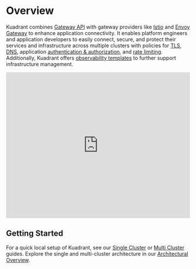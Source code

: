 # Overview

Kuadrant combines [Gateway API](https://gateway-api.sigs.k8s.io/) with gateway providers like [Istio](https://istio.io/latest/docs/tasks/traffic-management/ingress/gateway-api/) and [Envoy Gateway](https://gateway.envoyproxy.io/) to enhance application connectivity. It enables platform engineers and application developers to easily connect, secure, and protect their services and infrastructure across multiple clusters with policies for [TLS](kuadrant-operator/doc/overviews/tls.md), [DNS](kuadrant-operator/doc/reference/dnspolicy.md), application [authentication & authorization](kuadrant-operator/doc/overviews/auth.md), and [rate limiting](kuadrant-operator/doc/overviews/rate-limiting.md). Additionally, Kuadrant offers [observability templates](kuadrant-operator/doc/observability/examples.md) to further support infrastructure management.

<iframe width="100%" height="400" src="https://www.youtube.com/embed/euWAMvQojP4" title="YouTube video player" frameborder="0" allow="accelerometer; autoplay; clipboard-write; encrypted-media; gyroscope; picture-in-picture; web-share" allowfullscreen></iframe>

## Getting Started

For a quick local setup of Kuadrant, see our [Single Cluster](getting-started-single-cluster.md) or [Multi Cluster](getting-started-multi-cluster.md) guides.
Explore the single and multi-cluster architecture in our [Architectural Overview](architecture/docs/design/architectural-overview-v1.md).
